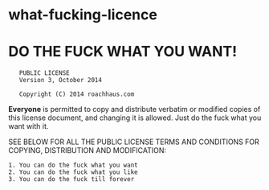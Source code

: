 what-fucking-licence
====================

DO THE FUCK WHAT YOU WANT!
==========================

       PUBLIC LICENSE
       Version 3, October 2014

       Copyright (C) 2014 roachhaus.com

**Everyone** is permitted to copy and distribute verbatim or modified
copies of this license document, and changing it is allowed. 
Just do the fuck what you want with it.

SEE BELOW FOR ALL THE PUBLIC LICENSE TERMS AND CONDITIONS FOR COPYING, DISTRIBUTION AND MODIFICATION:

    1. You can do the fuck what you want
    2. You can do the fuck what you like
    3. You can do the fuck till forever
